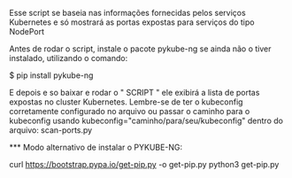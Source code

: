 Esse script se baseia nas informações fornecidas pelos serviços Kubernetes e só mostrará as portas expostas para serviços do tipo NodePort

Antes de rodar o script, instale o pacote pykube-ng se ainda não o tiver instalado, utilizando o comando:

$ pip install pykube-ng

E depois e so baixar e rodar o " SCRIPT " ele exibirá a lista de portas expostas no cluster Kubernetes. 
Lembre-se de ter o kubeconfig corretamente configurado no arquivo ou passar o caminho para o kubeconfig usando kubeconfig="caminho/para/seu/kubeconfig" dentro do arquivo: scan-ports.py


*** Modo alternativo de instalar o PYKUBE-NG:

curl https://bootstrap.pypa.io/get-pip.py -o get-pip.py
python3 get-pip.py

